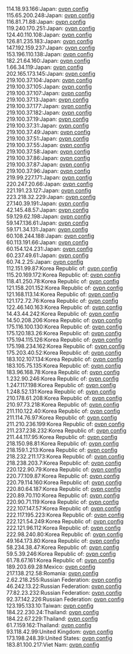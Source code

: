 114.18.93.166:Japan: [ovpn config](vpn/114_18_93_166.ovpn)  
115.65.200.248:Japan: [ovpn config](vpn/115_65_200_248.ovpn)  
116.81.71.88:Japan: [ovpn config](vpn/116_81_71_88.ovpn)  
119.240.170.251:Japan: [ovpn config](vpn/119_240_170_251.ovpn)  
124.40.110.108:Japan: [ovpn config](vpn/124_40_110_108.ovpn)  
126.81.235.183:Japan: [ovpn config](vpn/126_81_235_183.ovpn)  
147.192.159.237:Japan: [ovpn config](vpn/147_192_159_237.ovpn)  
153.196.110.138:Japan: [ovpn config](vpn/153_196_110_138.ovpn)  
182.21.64.160:Japan: [ovpn config](vpn/182_21_64_160.ovpn)  
1.66.34.119:Japan: [ovpn config](vpn/1_66_34_119.ovpn)  
202.165.173.145:Japan: [ovpn config](vpn/202_165_173_145.ovpn)  
219.100.37.104:Japan: [ovpn config](vpn/219_100_37_104.ovpn)  
219.100.37.105:Japan: [ovpn config](vpn/219_100_37_105.ovpn)  
219.100.37.107:Japan: [ovpn config](vpn/219_100_37_107.ovpn)  
219.100.37.13:Japan: [ovpn config](vpn/219_100_37_13.ovpn)  
219.100.37.177:Japan: [ovpn config](vpn/219_100_37_177.ovpn)  
219.100.37.182:Japan: [ovpn config](vpn/219_100_37_182.ovpn)  
219.100.37.19:Japan: [ovpn config](vpn/219_100_37_19.ovpn)  
219.100.37.31:Japan: [ovpn config](vpn/219_100_37_31.ovpn)  
219.100.37.49:Japan: [ovpn config](vpn/219_100_37_49.ovpn)  
219.100.37.51:Japan: [ovpn config](vpn/219_100_37_51.ovpn)  
219.100.37.55:Japan: [ovpn config](vpn/219_100_37_55.ovpn)  
219.100.37.58:Japan: [ovpn config](vpn/219_100_37_58.ovpn)  
219.100.37.86:Japan: [ovpn config](vpn/219_100_37_86.ovpn)  
219.100.37.87:Japan: [ovpn config](vpn/219_100_37_87.ovpn)  
219.100.37.96:Japan: [ovpn config](vpn/219_100_37_96.ovpn)  
219.99.227.171:Japan: [ovpn config](vpn/219_99_227_171.ovpn)  
220.247.20.66:Japan: [ovpn config](vpn/220_247_20_66.ovpn)  
221.191.23.127:Japan: [ovpn config](vpn/221_191_23_127.ovpn)  
223.218.32.229:Japan: [ovpn config](vpn/223_218_32_229.ovpn)  
27.140.39.191:Japan: [ovpn config](vpn/27_140_39_191.ovpn)  
42.145.48.57:Japan: [ovpn config](vpn/42_145_48_57.ovpn)  
59.129.62.198:Japan: [ovpn config](vpn/59_129_62_198.ovpn)  
59.147.136.61:Japan: [ovpn config](vpn/59_147_136_61.ovpn)  
59.171.34.131:Japan: [ovpn config](vpn/59_171_34_131.ovpn)  
60.108.244.188:Japan: [ovpn config](vpn/60_108_244_188.ovpn)  
60.113.191.66:Japan: [ovpn config](vpn/60_113_191_66.ovpn)  
60.154.124.231:Japan: [ovpn config](vpn/60_154_124_231.ovpn)  
60.237.49.61:Japan: [ovpn config](vpn/60_237_49_61.ovpn)  
60.74.2.25:Japan: [ovpn config](vpn/60_74_2_25.ovpn)  
112.151.99.87:Korea Republic of: [ovpn config](vpn/112_151_99_87.ovpn)  
115.20.169.172:Korea Republic of: [ovpn config](vpn/115_20_169_172.ovpn)  
118.41.250.78:Korea Republic of: [ovpn config](vpn/118_41_250_78.ovpn)  
121.158.201.152:Korea Republic of: [ovpn config](vpn/121_158_201_152.ovpn)  
121.168.113.14:Korea Republic of: [ovpn config](vpn/121_168_113_14.ovpn)  
121.172.72.76:Korea Republic of: [ovpn config](vpn/121_172_72_76.ovpn)  
122.46.140.163:Korea Republic of: [ovpn config](vpn/122_46_140_163.ovpn)  
14.43.44.242:Korea Republic of: [ovpn config](vpn/14_43_44_242.ovpn)  
14.50.208.206:Korea Republic of: [ovpn config](vpn/14_50_208_206.ovpn)  
175.116.100.130:Korea Republic of: [ovpn config](vpn/175_116_100_130.ovpn)  
175.120.183.26:Korea Republic of: [ovpn config](vpn/175_120_183_26.ovpn)  
175.194.115.126:Korea Republic of: [ovpn config](vpn/175_194_115_126.ovpn)  
175.198.234.162:Korea Republic of: [ovpn config](vpn/175_198_234_162.ovpn)  
175.203.40.52:Korea Republic of: [ovpn config](vpn/175_203_40_52.ovpn)  
183.102.107.134:Korea Republic of: [ovpn config](vpn/183_102_107_134.ovpn)  
183.105.75.135:Korea Republic of: [ovpn config](vpn/183_105_75_135.ovpn)  
183.96.168.78:Korea Republic of: [ovpn config](vpn/183_96_168_78.ovpn)  
1.232.90.246:Korea Republic of: [ovpn config](vpn/1_232_90_246.ovpn)  
1.247.117.198:Korea Republic of: [ovpn config](vpn/1_247_117_198.ovpn)  
1.248.52.131:Korea Republic of: [ovpn config](vpn/1_248_52_131.ovpn)  
210.178.61.208:Korea Republic of: [ovpn config](vpn/210_178_61_208.ovpn)  
210.97.73.218:Korea Republic of: [ovpn config](vpn/210_97_73_218.ovpn)  
211.110.122.40:Korea Republic of: [ovpn config](vpn/211_110_122_40.ovpn)  
211.114.76.97:Korea Republic of: [ovpn config](vpn/211_114_76_97.ovpn)  
211.210.236.199:Korea Republic of: [ovpn config](vpn/211_210_236_199.ovpn)  
211.237.238.232:Korea Republic of: [ovpn config](vpn/211_237_238_232.ovpn)  
211.44.117.95:Korea Republic of: [ovpn config](vpn/211_44_117_95.ovpn)  
218.150.98.81:Korea Republic of: [ovpn config](vpn/218_150_98_81.ovpn)  
218.159.1.213:Korea Republic of: [ovpn config](vpn/218_159_1_213.ovpn)  
218.232.211.173:Korea Republic of: [ovpn config](vpn/218_232_211_173.ovpn)  
218.238.203.7:Korea Republic of: [ovpn config](vpn/218_238_203_7.ovpn)  
220.122.90.79:Korea Republic of: [ovpn config](vpn/220_122_90_79.ovpn)  
220.77.109.87:Korea Republic of: [ovpn config](vpn/220_77_109_87.ovpn)  
220.79.114.160:Korea Republic of: [ovpn config](vpn/220_79_114_160.ovpn)  
220.80.64.187:Korea Republic of: [ovpn config](vpn/220_80_64_187.ovpn)  
220.89.70.110:Korea Republic of: [ovpn config](vpn/220_89_70_110.ovpn)  
220.90.71.119:Korea Republic of: [ovpn config](vpn/220_90_71_119.ovpn)  
222.107.147.57:Korea Republic of: [ovpn config](vpn/222_107_147_57.ovpn)  
222.117.195.223:Korea Republic of: [ovpn config](vpn/222_117_195_223.ovpn)  
222.121.54.249:Korea Republic of: [ovpn config](vpn/222_121_54_249.ovpn)  
222.121.96.112:Korea Republic of: [ovpn config](vpn/222_121_96_112.ovpn)  
222.98.240.80:Korea Republic of: [ovpn config](vpn/222_98_240_80.ovpn)  
49.164.173.80:Korea Republic of: [ovpn config](vpn/49_164_173_80.ovpn)  
58.234.38.47:Korea Republic of: [ovpn config](vpn/58_234_38_47.ovpn)  
59.5.39.246:Korea Republic of: [ovpn config](vpn/59_5_39_246.ovpn)  
61.78.67.161:Korea Republic of: [ovpn config](vpn/61_78_67_161.ovpn)  
189.203.69.28:Mexico: [ovpn config](vpn/189_203_69_28.ovpn)  
217.138.212.58:Romania: [ovpn config](vpn/217_138_212_58.ovpn)  
2.62.218.255:Russian Federation: [ovpn config](vpn/2_62_218_255.ovpn)  
46.242.13.22:Russian Federation: [ovpn config](vpn/46_242_13_22.ovpn)  
77.82.23.232:Russian Federation: [ovpn config](vpn/77_82_23_232.ovpn)  
92.37.142.226:Russian Federation: [ovpn config](vpn/92_37_142_226.ovpn)  
123.195.133.10:Taiwan: [ovpn config](vpn/123_195_133_10.ovpn)  
184.22.230.24:Thailand: [ovpn config](vpn/184_22_230_24.ovpn)  
184.22.67.229:Thailand: [ovpn config](vpn/184_22_67_229.ovpn)  
61.7.159.162:Thailand: [ovpn config](vpn/61_7_159_162.ovpn)  
93.118.42.99:United Kingdom: [ovpn config](vpn/93_118_42_99.ovpn)  
173.198.248.39:United States: [ovpn config](vpn/173_198_248_39.ovpn)  
183.81.100.217:Viet Nam: [ovpn config](vpn/183_81_100_217.ovpn)  
